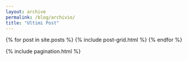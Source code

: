 ```yaml
---
layout: archive
permalink: /blog/archivio/
title: "Ultimi Post"
---
```

<div class="tiles">
{% for post in site.posts %} <!--{% for post in paginator.posts %}-->
	{% include post-grid.html %}
{% endfor %}
</div><!-- /.tiles -->

{% include pagination.html %}

